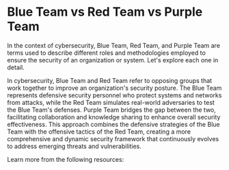 # Blue Team vs Red Team vs Purple Team

In the context of cybersecurity, Blue Team, Red Team, and Purple Team are terms used to describe different roles and methodologies employed to ensure the security of an organization or system. Let's explore each one in detail.

In cybersecurity, Blue Team and Red Team refer to opposing groups that work together to improve an organization's security posture. The Blue Team represents defensive security personnel who protect systems and networks from attacks, while the Red Team simulates real-world adversaries to test the Blue Team's defenses. Purple Team bridges the gap between the two, facilitating collaboration and knowledge sharing to enhance overall security effectiveness. This approach combines the defensive strategies of the Blue Team with the offensive tactics of the Red Team, creating a more comprehensive and dynamic security framework that continuously evolves to address emerging threats and vulnerabilities.

Learn more from the following resources:


